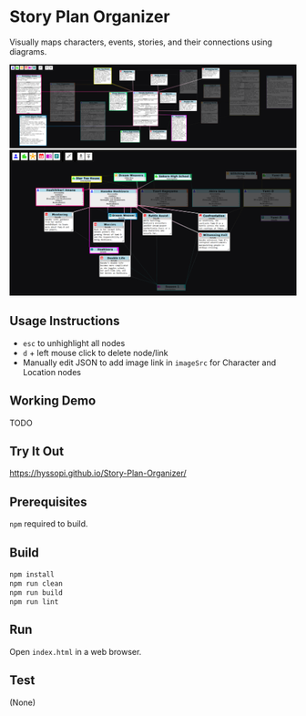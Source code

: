 # Story Plan Organizer
Visually maps characters, events, stories, and their connections using diagrams.

![splash1](images/splash1.png)
![splash2](images/splash2.png)

## Usage Instructions
- `esc` to unhighlight all nodes
- `d` + left mouse click to delete node/link
- Manually edit JSON to add image link in `imageSrc` for Character and Location nodes

## Working Demo
TODO

## Try It Out
https://hyssopi.github.io/Story-Plan-Organizer/

## Prerequisites
`npm` required to build.

## Build
```
npm install
npm run clean
npm run build
npm run lint
```

## Run
Open `index.html` in a web browser.

## Test
(None)
